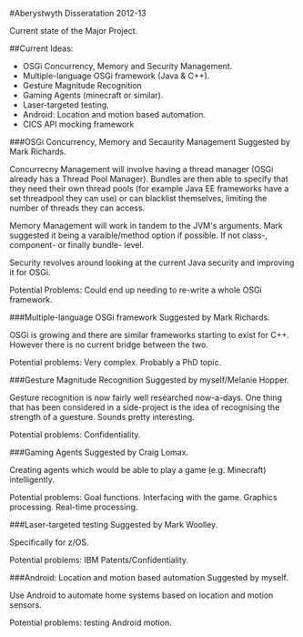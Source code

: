 #Aberystwyth Disseratation 2012-13

Current state of the Major Project.

##Current Ideas:
* OSGi Concurrency, Memory and Security Management.
* Multiple-language OSGi framework (Java & C++).
* Gesture Magnitude Recognition
* Gaming Agents (minecraft or similar).
* Laser-targeted testing.
* Android: Location and motion based automation.
* CICS API mocking framework

###OSGi Concurrency, Memory and Secaurity Management
Suggested by Mark Richards.

Concurrecny Management will involve having a thread manager (OSGi already has a Thread Pool Manager). Bundles are then able to specify that they need their own thread pools (for example Java EE frameworks have a set threadpool they can use) or can blacklist themselves, limiting the number of threads they can access.

Memory Management will work in tandem to the JVM's arguments. Mark suggested it being a varaible/method option if possible. If not class-, component- or finally bundle- level.

Security revolves around looking at the current Java security and improving it for OSGi.

Potential Problems: Could end up needing to re-write a whole OSGi framework.

###Multiple-language OSGi framework
Suggested by Mark Richards.

OSGi is growing and there are similar frameworks starting to exist for C++. However there is no current bridge between the two.

Potential problems: Very complex. Probably a PhD topic.


###Gesture Magnitude Recognition
Suggested by myself/Melanie Hopper.

Gesture recognition is now fairly well researched now-a-days. One thing that has been considered in a side-project is the idea of recognising the strength of a guesture. Sounds pretty interesting.

Potential problems: Confidentiality.


###Gaming Agents
Suggested by Craig Lomax.

Creating agents which would be able to play a game (e.g. Minecraft) intelligently.

Potential problems: Goal functions. Interfacing with the game. Graphics processing. Real-time processing.


###Laser-targeted testing
Suggested by Mark Woolley.

Specifically for z/OS.

Potential problems: IBM Patents/Confidentiality.


###Android: Location and motion based automation
Suggested by myself.

Use Android to automate home systems based on location and motion sensors.

Potential problems: testing Android motion.


